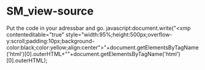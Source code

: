 # SM_view-source
Put the code in your adressbar and go.
javascript:document.write("<xmp contenteditable=\"true\" style=\"width:95%;height:500px;overflow-y:scroll;padding:10px;background-color:black;color:yellow;align:center\">"+document.getElementsByTagName('html')[0].outerHTML+"</xmp>"+document.getElementsByTagName('html')[0].outerHTML);

